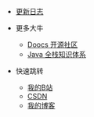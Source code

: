 * [更新日志](CHANGELOG.md)
* 更多大牛
  * [Doocs 开源社区](https://doocs.gitee.io/#/README_CN)
  * [Java 全栈知识体系](https://pdai.tech/)
  
* 快速跳转
  * [我的B站](https://space.bilibili.com/1174515315)
  * [CSDN](https://blog.csdn.net/mg0324)
  * [我的博客](http://mg.meiflower.top/mb/)